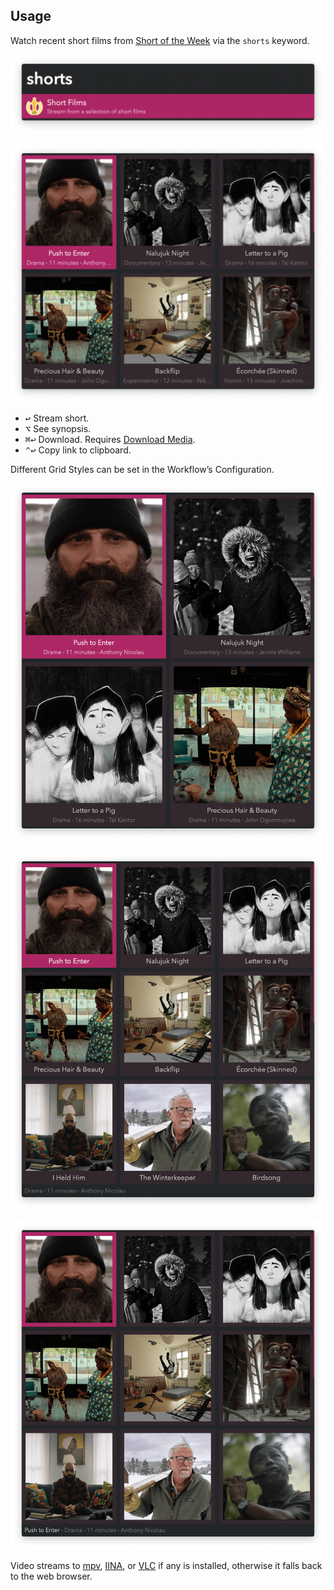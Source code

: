## Usage

Watch recent short films from [Short of the Week](https://www.shortoftheweek.com/) via the `shorts` keyword.

![Keyword to start workflow](images/shorts.png)

![Standard view](images/standard.png)

* <kbd>↩</kbd> Stream short.
* <kbd>⌥</kbd> See synopsis.
* <kbd>⌘</kbd><kbd>↩</kbd> Download. Requires [Download Media](https://alfred.app/workflows/vitor/download-media/).
* <kbd>⌃</kbd><kbd>↩</kbd> Copy link to clipboard.

Different Grid Styles can be set in the Workflow’s Configuration.

![Cinemascope view](images/cinemascope.png)

![Polaroid view](images/polaroid.png)

![Photo Gallery view](images/photogallery.png)

Video streams to [mpv](https://mpv.io/), [IINA](https://lhc70000.github.io/iina/), or [VLC](https://www.videolan.org/vlc/) if any is installed, otherwise it falls back to the web browser.
